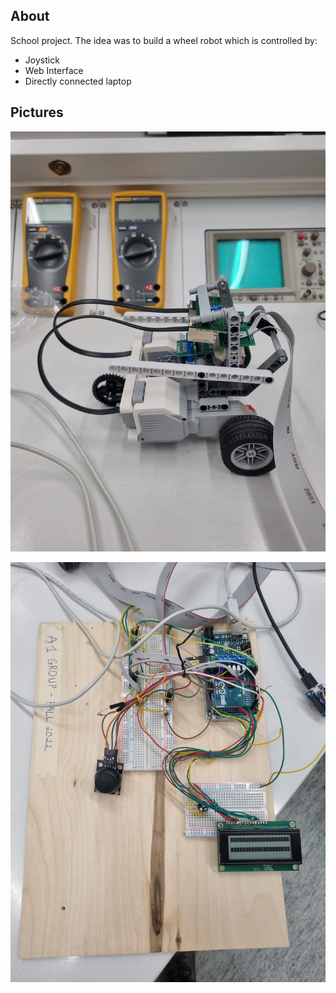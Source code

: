 ## About
School project. The idea was to build a wheel robot which is controlled by:  
- Joystick
- Web Interface
- Directly connected laptop

## Pictures
 ![Main1](/images/index.jpg)

 ![Main2](images/index2.jpg)